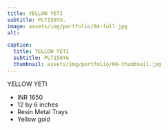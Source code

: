 ```yaml
---
title: YELLOW YETI
subtitle: PLT156YG.
image: assets/img/portfolio/04-full.jpg
alt: 

caption:
  title: YELLOW YETI
  subtitle: PLT156YG
  thumbnail: assets/img/portfolio/04-thumbnail.jpg
---
```

YELLOW YETI

- INR 1650
- 12 by 6 inches
- Resin Metal Trays
- Yellow gold

